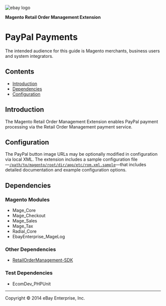 ![ebay logo](../../../../../../docs/static/logo-vert.png)

**Magento Retail Order Management Extension**
# PayPal Payments

The intended audience for this guide is Magento merchants, business users and system integrators.

## Contents

- [Introduction](#introduction)
- [Dependencies](#dependencies)
- [Configuration](#configuration)

## Introduction

The Magento Retail Order Management Extension enables PayPal payment processing via the Retail Order Management payment service.

## Configuration

The PayPal button image URLs may be optionally modified in configuration via local XML. The extension includes a sample configuration file—[`/path/to/magento/root/dir/app/etc/rom.xml.sample`](../../../../etc/rom.xml.sample)—that includes detailed documentation and example configuration options.

## Dependencies

### Magento Modules

- Mage_Core
- Mage_Checkout
- Mage_Sales
- Mage_Tax
- Radial_Core
- EbayEnterprise_MageLog

### Other Dependencies

- [RetailOrderManagement-SDK](https://github.com/eBayEnterprise/RetailOrderManagement-SDK)

### Test Dependencies

- EcomDev_PHPUnit

- - -
Copyright © 2014 eBay Enterprise, Inc.
